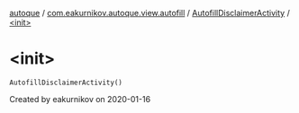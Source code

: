 [autoque](../../index.md) / [com.eakurnikov.autoque.view.autofill](../index.md) / [AutofillDisclaimerActivity](index.md) / [&lt;init&gt;](./-init-.md)

# &lt;init&gt;

`AutofillDisclaimerActivity()`

Created by eakurnikov on 2020-01-16

